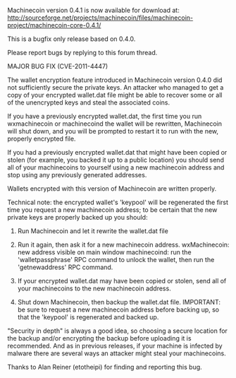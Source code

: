 Machinecoin version 0.4.1 is now available for download at:
http://sourceforge.net/projects/machinecoin/files/machinecoin-project/machinecoin-core-0.4.1/

This is a bugfix only release based on 0.4.0.

Please report bugs by replying to this forum thread.

MAJOR BUG FIX  (CVE-2011-4447)

The wallet encryption feature introduced in Machinecoin version 0.4.0 did not sufficiently secure the private keys. An attacker who
managed to get a copy of your encrypted wallet.dat file might be able to recover some or all of the unencrypted keys and steal the
associated coins.

If you have a previously encrypted wallet.dat, the first time you run wxmachinecoin or machinecoind the wallet will be rewritten, Machinecoin will
shut down, and you will be prompted to restart it to run with the new, properly encrypted file.

If you had a previously encrypted wallet.dat that might have been copied or stolen (for example, you backed it up to a public
location) you should send all of your machinecoins to yourself using a new machinecoin address and stop using any previously generated addresses.

Wallets encrypted with this version of Machinecoin are written properly.

Technical note: the encrypted wallet's 'keypool' will be regenerated the first time you request a new machinecoin address; to be certain that the
new private keys are properly backed up you should:

1. Run Machinecoin and let it rewrite the wallet.dat file

2. Run it again, then ask it for a new machinecoin address.
wxMachinecoin: new address visible on main window
machinecoind: run the 'walletpassphrase' RPC command to unlock the wallet,  then run the 'getnewaddress' RPC command.

3. If your encrypted wallet.dat may have been copied or stolen, send all of your machinecoins to the new machinecoin address.

4. Shut down Machinecoin, then backup the wallet.dat file.
IMPORTANT: be sure to request a new machinecoin address before backing up, so that the 'keypool' is regenerated and backed up.

"Security in depth" is always a good idea, so choosing a secure location for the backup and/or encrypting the backup before uploading it is recommended. And as in previous releases, if your machine is infected by malware there are several ways an attacker might steal your machinecoins.

Thanks to Alan Reiner (etotheipi) for finding and reporting this bug.
